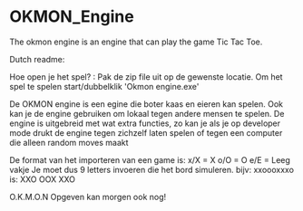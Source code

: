 # OKMON_Engine
The okmon engine is an engine that can play the game Tic Tac Toe.

Dutch readme:

Hoe open je het spel? :
	Pak de zip file uit op de gewenste locatie.
	Om het spel te spelen start/dubbelklik 'Okmon engine.exe'
	
De OKMON engine is een egine die boter kaas en eieren kan spelen.
Ook kan je de engine gebruiken om lokaal tegen andere mensen te spelen.
De engine is uitgebreid met wat extra functies,
zo kan je als je op developer mode drukt de engine tegen zichzelf laten spelen of tegen een computer die alleen random moves maakt

De format van het importeren van een game is:
x/X = X
o/O = O
e/E = Leeg vakje
Je moet dus 9 letters invoeren die het bord simuleren.
bijv: xxoooxxxo is:
					XXO
					OOX
					XXO
			
O.K.M.O.N
Opgeven kan morgen ook nog!

